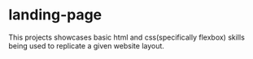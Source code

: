 # landing-page

This projects showcases basic html and css(specifically flexbox) skills being used to replicate a given website layout.
